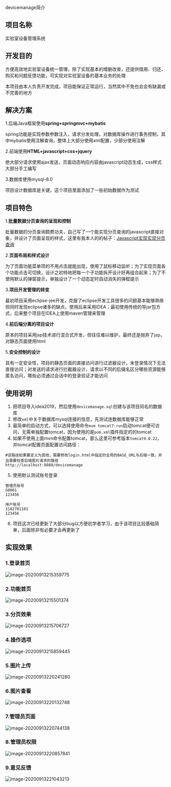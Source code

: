devicemanage简介

## 项目名称

实验室设备管理系统

## 开发目的

方便高效地实验室设备统一管理，除了实现基本的增删改查，还提供借用、归还、购买和问题反馈功能，可实现对实验室设备的基本业务的处理

本项目由本人负责开发完成，项目能保证正常运行，当然其中不免也会会有缺漏或不完善的地方

## 解决方案

1.后端Java框架使用**spring+springmvc+mybatis**

spring功能是实现参数参数注入，请求分发处理，对数据库操作进行事务控制，其中mybatis使用注解查询，整体上大部分使用xml配置，少部分使用注解

2.前端使用**HTML+javascript+css+jquery**

绝大部分请求使用ajax发送，页面动态响应内容由javascript动态生成，css样式大部分手工编写

3.数据库使用mysql-8.0

项目设计数据库是关键，这个项目里面添加了一些初始数据作为测试

## 项目特色

1.**批量数据分页查询的呈现和控制**

批量数据的分页查询颇费功夫，自己写了一个能实现分页查询的javascript直接对象，并设计了页面呈现的样式，这里有我本人的的帖子：[Javascript实现实现分页查询](https://blog.csdn.net/qq_43521551/article/details/106763914)

2.**页面布局和样式设计**

为了页面功能菜单项的不用点击就能出现，使用了鼠标移动监听；为了实现页面各个功能点击可切换，设计之初特地把每一个子功能拆开设计好再组合起来；为了不使用默认的弹窗提示，单独设计了一个动态定时自动消失的弹框提示

3.**项目开发管理的转变**

最初项目采用eclipse-jee开发，克服了eclipse开发工具很多的问题基本能够熟练但同时发现eclipse诸多的缺点，使用后来采用IDEA；最初使用传统的导jar包方式，后来整个项目在IDEA上使用maven管理来管理

4.**前后端分离的项目设计**

原本的项目采用jsp技术进行混合式开发，但往往难以维护，最终还是抛弃了jsp，对静态页面使用html

5.**安全控制的设计**

具有一定安全性，项目的静态页面的直接访问进行过滤器设计，未登录情况下无法直接访问；对发送的请求进行拦截器设计，请求以不同的后缀名区分哪些资源能够匿名访问，哪些必须通过会话中的登录验证才能访问

## 使用说明
1. 把项目导入idea2019，然后使用`devicemanage.sql`创建与该项目同名的数据库
2. 修改`xml`中关于数据库mysql连接的信息，先测试连数据库能够正常
3. 最简单的启动方式，可以选择使用命令`mvm tomcat7:run`启动tomcat便可访问，无需单独配置tomcat，因为使用的是`pom.xml`插件指定的的tomcat
4. 如果不使用上面mvn命令配置tomcat，那么这里可参考版本`tomcat9.0.22`，并tomcat配置页面配置访问路径：
```
#该路径如果要定义为其他，需要修改login.html中指定的全局的BASE_URL与后端一致，并且需要检查后端图片请求的路径
http://localhost:8080/devicemanage
```
5. 使用默认测试账号登录

```shell script
管理员账号
G0001
123456

用户账号
3182701101
123456
```
6. 项目这次已经更新了大部分bug以方便初学者学习，由于该项目比较基础简单，后面除非有必要才会再更新了


## 实现效果

### 1.登录首页

![image-20200913215359775](pictures/image-20200913215359775.png)

### 2.功能首页

![image-20200913215501374](pictures/image-20200913215501374.png)

### 3.分页效果

![image-20200913215706727](pictures/image-20200913215706727.png)

### 4.操作选项

![image-20200913215859445](pictures/image-20200913215859445.png)

### 5.图片上传

![image-20200913220241280](pictures/image-20200913220241280.png)

### 6.图片查看

![image-20200913220132748](pictures/image-20200913220132748.png)

### 7.管理员页面

![image-20200913220744138](pictures/image-20200913220744138.png)

### 8.管理员权限

![image-20200913220857841](pictures/image-20200913220857841.png)

### 9.意见反馈

![image-20200913221043213](pictures/image-20200913221043213.png)





